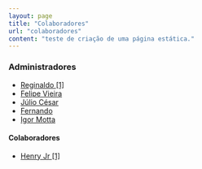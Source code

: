 ```yaml
---
layout: page
title: "Colaboradores"
url: "colaboradores"
content: "teste de criação de uma página estática."
---
```


### Administradores
- <a href="https://t.me/Saitam10" target="_blank">Reginaldo [1]</a>
- <a href="https://t.me/Feolips" target="_blank">Felipe Vieira</a>
- <a href="https://t.me/juliocst" target="_blank">Júlio César</a>
- <a href="https://t.me/pherde" target="_blank">Fernando</a>
- <a href="https://t.me/Igmotta" target="_blank">Igor Motta</a>

#### Colaboradores
- <a href="https://t.me/henryjr" target="_blank">Henry Jr [1]</a>